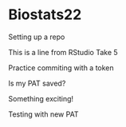 # Biostats22
Setting up a repo

This is a line from RStudio
Take 5

Practice commiting with a token 

Is my PAT saved?

Something exciting!

Testing with new PAT